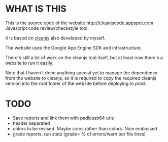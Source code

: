 WHAT IS THIS
============

This is the source code of the website http://cleanjscode.appspot.com
Javascript code review/checkstyle tool.

It is based on [cleanjs](https://github.com/captainbrosset/cleanjs) also developed by myself.

The website uses the Google App Engine SDK and infrastructure.

There's still a lot of work on the cleanjs tool itself, but at least now there's a website to run it easily.

Note that I haven't done anything special yet to manage the dependency from the website to cleanjs, so it is required to copy the required cleanjs version into the root folder of the website before deploying to prod.

TODO
====

- Save reports and link them with padlessb64 urls
- header separated
- colors to be revised. Maybe icons rather than colors. Nice embossed
- grade reports, run stats (grade= % of errors/warn per file lines)